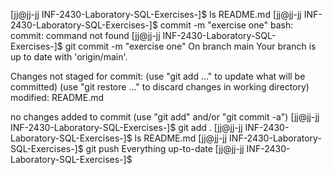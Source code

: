 [jj@jj-jj INF-2430-Laboratory-SQL-Exercises-]$ ls
README.md
[jj@jj-jj INF-2430-Laboratory-SQL-Exercises-]$ commit -m "exercise one"
bash: commit: command not found
[jj@jj-jj INF-2430-Laboratory-SQL-Exercises-]$ git commit -m "exercise one"
On branch main
Your branch is up to date with 'origin/main'.

Changes not staged for commit:
  (use "git add <file>..." to update what will be committed)
  (use "git restore <file>..." to discard changes in working directory)
	modified:   README.md

no changes added to commit (use "git add" and/or "git commit -a")
[jj@jj-jj INF-2430-Laboratory-SQL-Exercises-]$ git add .
[jj@jj-jj INF-2430-Laboratory-SQL-Exercises-]$ ls
README.md
[jj@jj-jj INF-2430-Laboratory-SQL-Exercises-]$ git push
Everything up-to-date
[jj@jj-jj INF-2430-Laboratory-SQL-Exercises-]$ 

